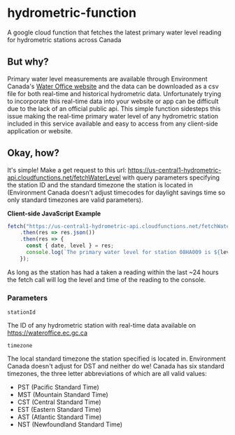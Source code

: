 # hydrometric-function
A google cloud function that fetches the latest primary water level reading for hydrometric stations across Canada

## But why?
Primary water level measurements are available through Environment Canada's [Water Office website](https://wateroffice.ec.gc.ca) and the data can be downloaded as a csv file for both real-time and historical hydrometric data. Unfortunately trying to incorporate this real-time data into your website or app can be difficult due to the lack of an official public api. This simple function sidesteps this issue making the real-time primary water level of any hydrometric station included in this service available and easy to access from any client-side application or website.

## Okay, how?
It's simple! Make a get request to this url: https://us-central1-hydrometric-api.cloudfunctions.net/fetchWaterLevel with query parameters specifying the station ID and the standard timezone the station is located in (Environment Canada doesn't adjust timecodes for daylight savings time so only standard timezones are valid parameters).

__Client-side JavaScript Example__
```javascript
fetch("https://us-central1-hydrometric-api.cloudfunctions.net/fetchWaterLevel?stationId=08HA009&timezone=pst")
    .then(res => res.json())
    .then(res => {
      const { date, level } = res;
      console.log(`The primary water level for station 08HA009 is ${level}. Last reading taken ${new Date(date).toString()}`);
    });
```

As long as the station has had a taken a reading within the last ~24 hours the fetch call will log the level and time of the reading to the console.

### Parameters
```
stationId
```
The ID of any hydrometric station with real-time data available on https://wateroffice.ec.gc.ca

```
timezone
```
The local standard timezone the station specified is located in. Environment Canada doesn't adjust for DST and neither do we!
Canada has six standard timezones, the three letter abbreviations of which are all valid values:
- PST (Pacific Standard Time)
- MST (Mountain Standard Time)
- CST (Central Standard Time)
- EST (Eastern Standard Time)
- AST (Atlantic Standard Time)
- NST (Newfoundland Standard Time)


